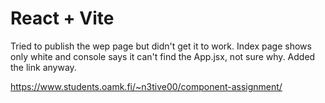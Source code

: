 # React + Vite
Tried to publish the wep page but didn't get it to work. Index page shows only white and console says it can't find the App.jsx, not sure why. Added the link anyway.

https://www.students.oamk.fi/~n3tive00/component-assignment/